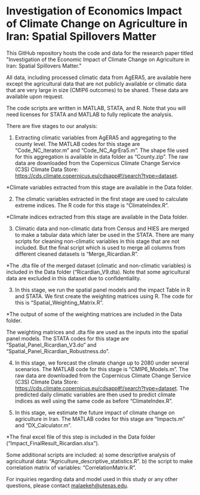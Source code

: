 # Investigation of Economics Impact of Climate Change on Agriculture in Iran: Spatial Spillovers Matter

This GitHub repository hosts the code and data for the research paper titled "Investigation of the Economic Impact of Climate Change on Agriculture in Iran: Spatial Spillovers Matter."

All data, including processed climatic data from AgERA5, are available here except the agricultural data that are not publicly available or climatic data that are very large in size (CMIP6 outcomes) to be shared. These data are available upon request. 

The code scripts are written in MATLAB, STATA, and R. Note that you will need licenses for STATA and MATLAB to fully replicate the analysis. 

There are five stages to our analysis:

1. Extracting climatic variables from AgERA5 and aggregating to the county level. The MATLAB codes for this stage are “Code_NC_Iterator.m” and “Code_NC_AgrEra5.m”. The shape file used for this aggregation is available in data folder as “County.zip”. The raw data are downloaded from the Copernicus Climate Change Service (C3S) Climate Data Store: https://cds.climate.copernicus.eu/cdsapp#!/search?type=dataset. 

*Climate variables extracted from this stage are available in the Data folder. 

2.  The climatic variables extracted in the first stage are used to calculate extreme indices. The R code for this stage is “ClimateIndex.R”. 

*Climate indices extracted from this stage are available in the Data folder.

3. Climatic data and non-climatic data from Census and HIES are merged to make a tabular data which later be used in the STATA. There are many scripts for cleaning non-climatic variables in this stage that are not included. But the final script which is used to merge all columns from different cleaned datasets is “Merge_Ricardian.R”.

*The .dta file of the merged dataset (climatic and non-climatic variables) is included in the Data folder (“Ricardian_V9.dta). Note that some agricultural data are excluded in this dataset due to confidentiality.

3. In this stage, we run the spatial panel models and the impact Table in R and STATA. We first create the weighting matrices using R. The code for this is “Spatial_Weighting_Matrix.R”. 

*The output of some of the weighting matrices are included in the Data folder. 

The weighting matrices and .dta file are used as the inputs into the spatial panel models. The STATA codes for this stage are “Spatial_Panel_Ricardian_V3.do” and “Spatial_Panel_Ricardian_Robustness.do”.

4. In this stage, we forecast the climate change up to 2080 under several scenarios. The MATLAB code for this stage is “CMIP6_Models.m”. The raw data are downloaded from the Copernicus Climate Change Service (C3S) Climate Data Store: https://cds.climate.copernicus.eu/cdsapp#!/search?type=dataset. The predicted daily climatic variables are then used to predict climate indices as well using the same code as before “ClimateIndex.R”.

5. In this stage, we estimate the future impact of climate change on agriculture in Iran. The MATLAB codes for this stage are “Impacts.m” and “DX_Calculator.m”. 

*The final excel file of this step is included in the Data folder (“Impact_FinalResult_Ricardian.xlsx”).

Some additional scripts are included:
a) some descriptive analysis of agricultural data: “Agriculture_descriptive_statistics.R”.
b) the script to make correlation matrix of variables: “CorrelationMatrix.R”.

For inquiries regarding data and model used in this study or any other questions, please contact malaekeh@utexas.edu. 

